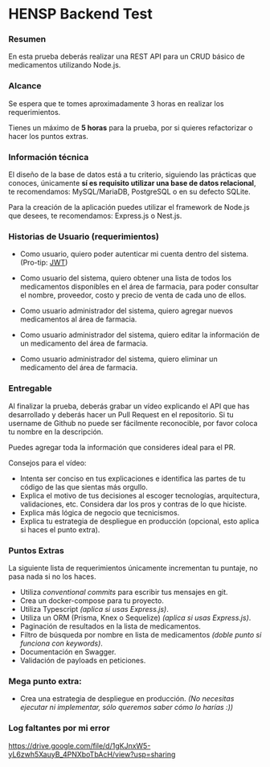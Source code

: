 # HENSP Backend Test

### Resumen

En esta prueba deberás realizar una REST API para un CRUD básico de medicamentos utilizando Node.js.

### Alcance

Se espera que te tomes aproximadamente 3 horas en realizar los requerimientos.

Tienes un máximo de **5 horas** para la prueba, por si quieres refactorizar o hacer los puntos extras.

### Información técnica

El diseño de la base de datos está a tu criterio, siguiendo las prácticas que conoces, únicamente **sí es requisito utilizar una base de datos relacional**, te recomendamos: MySQL/MariaDB, PostgreSQL o en su defecto SQLite.

Para la creación de la aplicación puedes utilizar el framework de Node.js que desees, te recomendamos: Express.js o Nest.js.

### Historias de Usuario (requerimientos)

- Como usuario, quiero poder autenticar mi cuenta dentro del sistema. (Pro-tip: [JWT](https://keepcoding.io/blog/que-es-json-web-token/))

- Como usuario del sistema, quiero obtener una lista de todos los medicamentos disponibles en el área de farmacia, para poder consultar el nombre, proveedor, costo y precio de venta de cada uno de ellos.

- Como usuario administrador del sistema, quiero agregar nuevos medicamentos al área de farmacia.

- Como usuario administrador del sistema, quiero editar la información de un medicamento del área de farmacia.

- Como usuario administrador del sistema, quiero eliminar un medicamento del área de farmacia.

### Entregable

Al finalizar la prueba, deberás grabar un vídeo explicando el API que has desarrollado y deberás hacer un Pull Request en el repositorio. Si tu username de Github no puede ser fácilmente reconocible, por favor coloca tu nombre en la descripción. 

Puedes agregar toda la información que consideres ideal para el PR.

Consejos para el vídeo:
- Intenta ser conciso en tus explicaciones e identifica las partes de tu código de las que sientas más orgullo.
- Explica el motivo de tus decisiones al escoger tecnologías, arquitectura, validaciones, etc. Considera dar los pros y contras de lo que hiciste.
- Explica más lógica de negocio que tecnicismos.
- Explica tu estrategia de despliegue en producción (opcional, esto aplica si haces el punto extra).


### Puntos Extras

La siguiente lista de requerimientos únicamente incrementan tu puntaje, no pasa nada si no los haces.

- Utiliza _conventional commits_ para escribir tus mensajes en git.
- Crea un docker-compose para tu proyecto.
- Utiliza Typescript _(aplica si usas Express.js)_.
- Utiliza un ORM (Prisma, Knex o Sequelize) _(aplica si usas Express.js)_.
- Paginación de resultados en la lista de medicamentos.
- Filtro de búsqueda por nombre en lista de medicamentos _(doble punto si funciona con keywords)_.
- Documentación en Swagger.
- Validación de payloads en peticiones.

### Mega punto extra:
- Crea una estrategia de despliegue en producción. _(No necesitas ejecutar ni implementar, sólo queremos saber cómo lo harías :))_

### Log faltantes por mi error

https://drive.google.com/file/d/1gKJnxW5-yL6zwh5XauyB_4PNXboTbAcH/view?usp=sharing